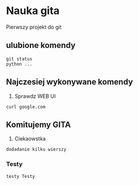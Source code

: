 # Nauka gita

Pierwszy projekt do git

## ulubione komendy

    git status
    python ...


## Najczesiej wykonywane komendy

1. Sprawdz WEB UI

```
curl google.com
```

## Komitujemy GITA

1. Ciekaowstka
```
dodadanie kilku wierszy
```
### Testy
```
testy Testy
```
